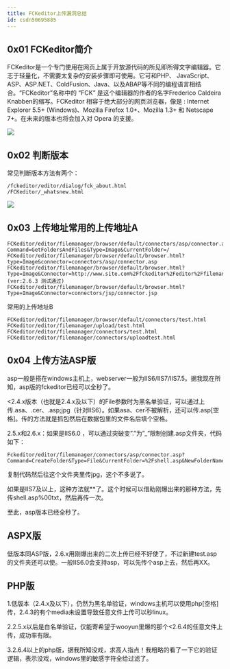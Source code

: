 ```yaml
---
title: FCKeditor上传漏洞总结
id: csdn50695885
---
```


## 0x01 FCKeditor简介

FCKeditor是一个专门使用在网页上属于开放源代码的所见即所得文字编辑器。它志于轻量化，不需要太复杂的安装步骤即可使用。它可和PHP、 JavaScript、ASP、ASP.NET、ColdFusion、Java、以及ABAP等不同的编程语言相结合。“FCKeditor”名称中的 “FCK” 是这个编辑器的作者的名字Frederico Caldeira Knabben的缩写。FCKeditor 相容于绝大部分的网页浏览器，像是 : Internet Explorer 5.5+ (Windows)、Mozilla Firefox 1.0+、Mozilla 1.3+ 和 Netscape 7+。在未来的版本也将会加入对 Opera 的支援。

![](../img/6a3165bd4c210c5d1ce928d21a5f12a4.png)

## 0x02 判断版本

常见判断版本方法有两个：

```
/fckeditor/editor/dialog/fck_about.html
/FCKeditor/_whatsnew.html
```

![](../img/3fff152e311fe07276b39ed54459d5e7.png)

## 0x03 上传地址常用的上传地址A

```
FCKeditor/editor/filemanager/browser/default/connectors/asp/connector.asp?Command=GetFoldersAndFiles&Type=Image&CurrentFolder=/
FCKeditor/editor/filemanager/browser/default/browser.html?type=Image&connector=connectors/asp/connector.asp
FCKeditor/editor/filemanager/browser/default/browser.html?Type=Image&Connector=http://www.site.com%2Ffckeditor%2Feditor%2Ffilemanager%2Fconnectors%2Fphp%2Fconnector.php (ver:2.6.3 测试通过)
FCKeditor/editor/filemanager/browser/default/browser.html?Type=Image&Connector=connectors/jsp/connector.jsp
```

常用的上传地址B

```
FCKeditor/editor/filemanager/browser/default/connectors/test.html
FCKeditor/editor/filemanager/upload/test.html
FCKeditor/editor/filemanager/connectors/test.html
FCKeditor/editor/filemanager/connectors/uploadtest.html
```

## 0x04 上传方法ASP版

asp一般是搭在windows主机上，webserver一般为IIS6/IIS7/IIS7.5。据我现在所知，asp版的fckeditor已经可以全秒了。

<2.4.x版本（也就是2.4.x及以下）的File参数时为黑名单验证，可以通过上传.asa、.cer、.asp;jpg（针对IIS6）。如果asa、cer不被解析，还可以传.asp[空格]。传的方法就是抓包然后在数据包里的文件名后填个空格。

2.5.x和2.6.x：如果是IIS6.0 ，可以通过突破变”.”为”_”限制创建.asp文件夹，代码如下：

```
Fckeditor/editor/filemanager/connectors/asp/connector.asp?Command=CreateFolder&Type=File&CurrentFolder=%2Fshell.asp&NewFolderName=z.asp
```

复制代码然后往这个文件夹里传jpg，这个不多说了。

如果是IIS7及以上，这种方法就**了。这个时候可以借助刚爆出来的那种方法，先传shell.asp%00txt，然后再传一次。

至此，asp版本已经全秒了。

## ASPX版

低版本同ASP版，2.6.x用刚爆出来的二次上传已经不好使了，不过新建test.asp的文件夹还可以使。一般IIS6.0会支持asp，可以先传个asp上去，然后再XX。

## PHP版

1.低版本（2.4.x及以下），仍然为黑名单验证，windows主机可以使用php[空格]传，2.4.3的有个media未设置导致任意文件上传可以秒linux。

2.2.5.x以后是白名单验证，仅能寄希望于wooyun里爆的那个<2.6.4的任意文件上传，成功率有限。

3.2.6.4以上的php版，据我所知没戏，求高人指点！我粗略的看了一下它的验证逻辑，表示没戏，windows里的敏感字符全给过滤了。